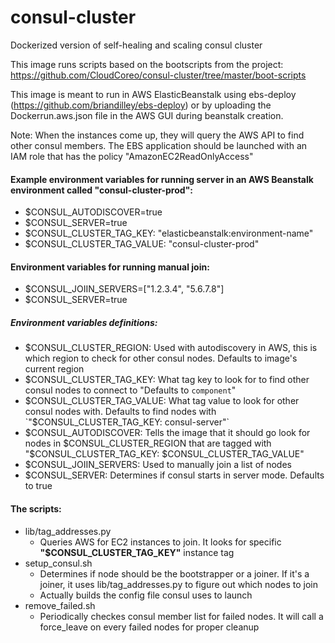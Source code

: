 # consul-cluster
Dockerized version of self-healing and scaling consul cluster

This image runs scripts based on the bootscripts from the project: https://github.com/CloudCoreo/consul-cluster/tree/master/boot-scripts

This image is meant to run in AWS ElasticBeanstalk using ebs-deploy (https://github.com/briandilley/ebs-deploy) or by uploading the Dockerrun.aws.json file in the AWS GUI during beanstalk creation.

Note: When the instances come up, they will query the AWS API to find other consul members. The EBS application should be launched with an IAM role that has the policy "AmazonEC2ReadOnlyAccess"

#### Example environment variables for running server in an AWS Beanstalk environment called "consul-cluster-prod":
- $CONSUL_AUTODISCOVER=true
- $CONSUL_SERVER=true
- $CONSUL_CLUSTER_TAG_KEY: "elasticbeanstalk:environment-name"
- $CONSUL_CLUSTER_TAG_VALUE: "consul-cluster-prod"

#### Environment variables for running manual join:
- $CONSUL_JOIIN_SERVERS=["1.2.3.4", "5.6.7.8"]
- $CONSUL_SERVER=true

##### Environment variables definitions:
- $CONSUL_CLUSTER_REGION: Used with autodiscovery in AWS, this is which region to check for other consul nodes. 
  Defaults to image's current region
- $CONSUL_CLUSTER_TAG_KEY: What tag key to look for to find other consul nodes to connect to "Defaults to `component`"
- $CONSUL_CLUSTER_TAG_VALUE: What tag value to look for other consul nodes with. Defaults to find nodes with `"$CONSUL_CLUSTER_TAG_KEY: consul-server"`
- $CONSUL_AUTODISCOVER: Tells the image that it should go look for nodes in $CONSUL_CLUSTER_REGION that are tagged with "$CONSUL_CLUSTER_TAG_KEY: $CONSUL_CLUSTER_TAG_VALUE"
- $CONSUL_JOIIN_SERVERS: Used to manually join a list of nodes
- $CONSUL_SERVER: Determines if consul starts in server mode. Defaults to true

#### The scripts:
  * lib/tag_addresses.py
    * Queries AWS for EC2 instances to join. It looks for specific **"$CONSUL_CLUSTER_TAG_KEY"** instance tag
  * setup_consul.sh
    * Determines if node should be the bootstrapper or a joiner. If it's a joiner, it uses lib/tag_addresses.py to figure
        out which nodes to join
    * Actually builds the config file consul uses to launch
  * remove_failed.sh
    * Periodically checkes consul member list for failed nodes. It will call a force_leave on every failed nodes for proper cleanup
